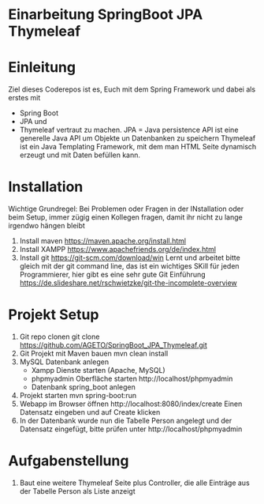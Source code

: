 # Einarbeitung SpringBoot JPA Thymeleaf



# Einleitung

Ziel dieses Coderepos ist es, Euch mit dem Spring Framework und dabei als erstes mit 
- Spring Boot
- JPA und
- Thymeleaf
vertraut zu machen.
JPA = Java persistence API ist eine generelle Java API um Objekte un Datenbanken zu speichern
Thymeleaf ist ein Java Templating Framework, mit dem man HTML Seite dynamisch erzeugt und mit Daten befüllen kann.

# Installation

Wichtige Grundregel: Bei Problemen oder Fragen in der INstallation oder beim Setup, immer zügig einen Kollegen fragen, damit ihr nicht zu lange irgendwo hängen bleibt 

1. Install maven   https://maven.apache.org/install.html
2. Install XAMPP   https://www.apachefriends.org/de/index.html
3. Install git     https://git-scm.com/download/win
            Lernt und arbeitet bitte gleich mit der git command line, das ist ein wichtiges SKill für jeden Programmierer, hier gibt es eine sehr gute Git Einführung https://de.slideshare.net/rschwietzke/git-the-incomplete-overview
            
# Projekt Setup 
1. Git repo clonen
    git clone https://github.com/AGETO/SpringBoot_JPA_Thymeleaf.git
2. Git Projekt mit Maven bauen
    mvn clean install
3. MySQL Datenbank anlegen
    - Xampp Dienste starten (Apache, MySQL)
    - phpmyadmin Oberfläche starten http://localhost/phpmyadmin
    - Datenbank spring_boot anlegen
4. Projekt starten
    mvn spring-boot:run
5. Webapp im Browser öffnen
    http://localhost:8080/index/create
    Einen Datensatz eingeben und auf Create klicken
6. In der Datenbank wurde nun die Tabelle Person angelegt und der Datensatz eingefügt, bitte prüfen unter
    http://localhost/phpmyadmin


# Aufgabenstellung
1. Baut eine weitere Thymeleaf Seite plus Controller, die alle Einträge aus der Tabelle Person als Liste anzeigt

    
